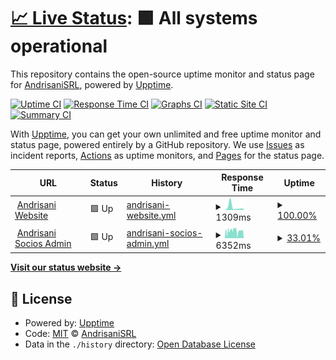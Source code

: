 # [📈 Live Status](https://status.andrisani.com.ar): <!--live status--> **🟩 All systems operational**

This repository contains the open-source uptime monitor and status page for [AndrisaniSRL](https://status.andrisani.com.ar), powered by [Upptime](https://github.com/upptime/upptime).

[![Uptime CI](https://github.com/AndrisaniSRL/upptime/workflows/Uptime%20CI/badge.svg)](https://github.com/AndrisaniSRL/upptime/actions?query=workflow%3A%22Uptime+CI%22)
[![Response Time CI](https://github.com/AndrisaniSRL/upptime/workflows/Response%20Time%20CI/badge.svg)](https://github.com/AndrisaniSRL/upptime/actions?query=workflow%3A%22Response+Time+CI%22)
[![Graphs CI](https://github.com/AndrisaniSRL/upptime/workflows/Graphs%20CI/badge.svg)](https://github.com/AndrisaniSRL/upptime/actions?query=workflow%3A%22Graphs+CI%22)
[![Static Site CI](https://github.com/AndrisaniSRL/upptime/workflows/Static%20Site%20CI/badge.svg)](https://github.com/AndrisaniSRL/upptime/actions?query=workflow%3A%22Static+Site+CI%22)
[![Summary CI](https://github.com/AndrisaniSRL/upptime/workflows/Summary%20CI/badge.svg)](https://github.com/AndrisaniSRL/upptime/actions?query=workflow%3A%22Summary+CI%22)

With [Upptime](https://upptime.js.org), you can get your own unlimited and free uptime monitor and status page, powered entirely by a GitHub repository. We use [Issues](https://github.com/AndrisaniSRL/upptime/issues) as incident reports, [Actions](https://github.com/AndrisaniSRL/upptime/actions) as uptime monitors, and [Pages](https://status.andrisani.com.ar) for the status page.

<!--start: status pages-->
<!-- This summary is generated by Upptime (https://github.com/upptime/upptime) -->
<!-- Do not edit this manually, your changes will be overwritten -->
<!-- prettier-ignore -->
| URL | Status | History | Response Time | Uptime |
| --- | ------ | ------- | ------------- | ------ |
| <img alt="" src="https://icons.duckduckgo.com/ip3/www.andrisani.com.ar.ico" height="13"> [Andrisani Website](https://www.andrisani.com.ar) | 🟩 Up | [andrisani-website.yml](https://github.com/AndrisaniSRL/upptime/commits/HEAD/history/andrisani-website.yml) | <details><summary><img alt="Response time graph" src="./graphs/andrisani-website/response-time-week.png" height="20"> 1309ms</summary><br><a href="https://status.andrisani.com.ar/history/andrisani-website"><img alt="Response time 700" src="https://img.shields.io/endpoint?url=https%3A%2F%2Fraw.githubusercontent.com%2FAndrisaniSRL%2Fupptime%2FHEAD%2Fapi%2Fandrisani-website%2Fresponse-time.json"></a><br><a href="https://status.andrisani.com.ar/history/andrisani-website"><img alt="24-hour response time 575" src="https://img.shields.io/endpoint?url=https%3A%2F%2Fraw.githubusercontent.com%2FAndrisaniSRL%2Fupptime%2FHEAD%2Fapi%2Fandrisani-website%2Fresponse-time-day.json"></a><br><a href="https://status.andrisani.com.ar/history/andrisani-website"><img alt="7-day response time 1309" src="https://img.shields.io/endpoint?url=https%3A%2F%2Fraw.githubusercontent.com%2FAndrisaniSRL%2Fupptime%2FHEAD%2Fapi%2Fandrisani-website%2Fresponse-time-week.json"></a><br><a href="https://status.andrisani.com.ar/history/andrisani-website"><img alt="30-day response time 749" src="https://img.shields.io/endpoint?url=https%3A%2F%2Fraw.githubusercontent.com%2FAndrisaniSRL%2Fupptime%2FHEAD%2Fapi%2Fandrisani-website%2Fresponse-time-month.json"></a><br><a href="https://status.andrisani.com.ar/history/andrisani-website"><img alt="1-year response time 709" src="https://img.shields.io/endpoint?url=https%3A%2F%2Fraw.githubusercontent.com%2FAndrisaniSRL%2Fupptime%2FHEAD%2Fapi%2Fandrisani-website%2Fresponse-time-year.json"></a></details> | <details><summary><a href="https://status.andrisani.com.ar/history/andrisani-website">100.00%</a></summary><a href="https://status.andrisani.com.ar/history/andrisani-website"><img alt="All-time uptime 99.16%" src="https://img.shields.io/endpoint?url=https%3A%2F%2Fraw.githubusercontent.com%2FAndrisaniSRL%2Fupptime%2FHEAD%2Fapi%2Fandrisani-website%2Fuptime.json"></a><br><a href="https://status.andrisani.com.ar/history/andrisani-website"><img alt="24-hour uptime 100.00%" src="https://img.shields.io/endpoint?url=https%3A%2F%2Fraw.githubusercontent.com%2FAndrisaniSRL%2Fupptime%2FHEAD%2Fapi%2Fandrisani-website%2Fuptime-day.json"></a><br><a href="https://status.andrisani.com.ar/history/andrisani-website"><img alt="7-day uptime 100.00%" src="https://img.shields.io/endpoint?url=https%3A%2F%2Fraw.githubusercontent.com%2FAndrisaniSRL%2Fupptime%2FHEAD%2Fapi%2Fandrisani-website%2Fuptime-week.json"></a><br><a href="https://status.andrisani.com.ar/history/andrisani-website"><img alt="30-day uptime 100.00%" src="https://img.shields.io/endpoint?url=https%3A%2F%2Fraw.githubusercontent.com%2FAndrisaniSRL%2Fupptime%2FHEAD%2Fapi%2Fandrisani-website%2Fuptime-month.json"></a><br><a href="https://status.andrisani.com.ar/history/andrisani-website"><img alt="1-year uptime 97.90%" src="https://img.shields.io/endpoint?url=https%3A%2F%2Fraw.githubusercontent.com%2FAndrisaniSRL%2Fupptime%2FHEAD%2Fapi%2Fandrisani-website%2Fuptime-year.json"></a></details>
| <img alt="" src="https://icons.duckduckgo.com/ip3/socios.andrisani.com.ar.ico" height="13"> [Andrisani Socios Admin](https://socios.andrisani.com.ar) | 🟩 Up | [andrisani-socios-admin.yml](https://github.com/AndrisaniSRL/upptime/commits/HEAD/history/andrisani-socios-admin.yml) | <details><summary><img alt="Response time graph" src="./graphs/andrisani-socios-admin/response-time-week.png" height="20"> 6352ms</summary><br><a href="https://status.andrisani.com.ar/history/andrisani-socios-admin"><img alt="Response time 2968" src="https://img.shields.io/endpoint?url=https%3A%2F%2Fraw.githubusercontent.com%2FAndrisaniSRL%2Fupptime%2FHEAD%2Fapi%2Fandrisani-socios-admin%2Fresponse-time.json"></a><br><a href="https://status.andrisani.com.ar/history/andrisani-socios-admin"><img alt="24-hour response time 4957" src="https://img.shields.io/endpoint?url=https%3A%2F%2Fraw.githubusercontent.com%2FAndrisaniSRL%2Fupptime%2FHEAD%2Fapi%2Fandrisani-socios-admin%2Fresponse-time-day.json"></a><br><a href="https://status.andrisani.com.ar/history/andrisani-socios-admin"><img alt="7-day response time 6352" src="https://img.shields.io/endpoint?url=https%3A%2F%2Fraw.githubusercontent.com%2FAndrisaniSRL%2Fupptime%2FHEAD%2Fapi%2Fandrisani-socios-admin%2Fresponse-time-week.json"></a><br><a href="https://status.andrisani.com.ar/history/andrisani-socios-admin"><img alt="30-day response time 4596" src="https://img.shields.io/endpoint?url=https%3A%2F%2Fraw.githubusercontent.com%2FAndrisaniSRL%2Fupptime%2FHEAD%2Fapi%2Fandrisani-socios-admin%2Fresponse-time-month.json"></a><br><a href="https://status.andrisani.com.ar/history/andrisani-socios-admin"><img alt="1-year response time 2968" src="https://img.shields.io/endpoint?url=https%3A%2F%2Fraw.githubusercontent.com%2FAndrisaniSRL%2Fupptime%2FHEAD%2Fapi%2Fandrisani-socios-admin%2Fresponse-time-year.json"></a></details> | <details><summary><a href="https://status.andrisani.com.ar/history/andrisani-socios-admin">33.01%</a></summary><a href="https://status.andrisani.com.ar/history/andrisani-socios-admin"><img alt="All-time uptime 27.14%" src="https://img.shields.io/endpoint?url=https%3A%2F%2Fraw.githubusercontent.com%2FAndrisaniSRL%2Fupptime%2FHEAD%2Fapi%2Fandrisani-socios-admin%2Fuptime.json"></a><br><a href="https://status.andrisani.com.ar/history/andrisani-socios-admin"><img alt="24-hour uptime 87.23%" src="https://img.shields.io/endpoint?url=https%3A%2F%2Fraw.githubusercontent.com%2FAndrisaniSRL%2Fupptime%2FHEAD%2Fapi%2Fandrisani-socios-admin%2Fuptime-day.json"></a><br><a href="https://status.andrisani.com.ar/history/andrisani-socios-admin"><img alt="7-day uptime 33.01%" src="https://img.shields.io/endpoint?url=https%3A%2F%2Fraw.githubusercontent.com%2FAndrisaniSRL%2Fupptime%2FHEAD%2Fapi%2Fandrisani-socios-admin%2Fuptime-week.json"></a><br><a href="https://status.andrisani.com.ar/history/andrisani-socios-admin"><img alt="30-day uptime 5.69%" src="https://img.shields.io/endpoint?url=https%3A%2F%2Fraw.githubusercontent.com%2FAndrisaniSRL%2Fupptime%2FHEAD%2Fapi%2Fandrisani-socios-admin%2Fuptime-month.json"></a><br><a href="https://status.andrisani.com.ar/history/andrisani-socios-admin"><img alt="1-year uptime 13.44%" src="https://img.shields.io/endpoint?url=https%3A%2F%2Fraw.githubusercontent.com%2FAndrisaniSRL%2Fupptime%2FHEAD%2Fapi%2Fandrisani-socios-admin%2Fuptime-year.json"></a></details>

<!--end: status pages-->

[**Visit our status website →**](https://status.andrisani.com.ar)

## 📄 License

- Powered by: [Upptime](https://github.com/upptime/upptime)
- Code: [MIT](./LICENSE) © [AndrisaniSRL](https://status.andrisani.com.ar)
- Data in the `./history` directory: [Open Database License](https://opendatacommons.org/licenses/odbl/1-0/)
